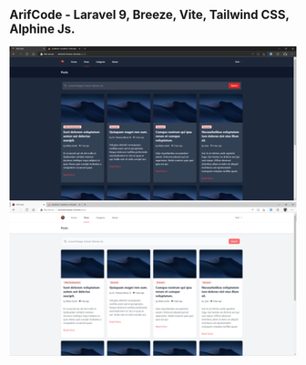 ## ArifCode - Laravel 9, Breeze, Vite, Tailwind CSS, Alphine Js.

![Screenshot 1](/screenshot/SS1-Dark.png)
![Screenshot 1](/screenshot/SS1-Light.png)
